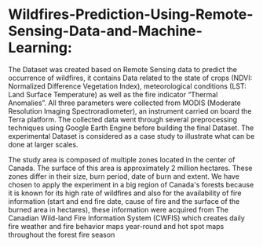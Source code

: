 # Wildfires-Prediction-Using-Remote-Sensing-Data-and-Machine-Learning:
The Dataset was created based on Remote Sensing data to predict the occurrence of wildfires, it contains Data related to the state of crops (NDVI: Normalized Difference Vegetation Index), meteorological conditions (LST: Land Surface Temperature) as well as the fire indicator “Thermal Anomalies”. All three parameters were collected from MODIS (Moderate Resolution Imaging Spectroradiometer), an instrument carried on board the Terra platform. The collected data went through several preprocessing techniques using Google Earth Engine before building the final Dataset. The experimental Dataset is considered as a case study to illustrate what can be done at larger scales.


The study area is composed of multiple zones located in the center of Canada. The surface of this area is approximately 2 million hectares. These zones differ in their size, burn period, date of burn and extent. We have chosen to apply the experiment in a big region of Canada's forests because it is known for its high rate of wildfires and also for the availability of fire information (start and end fire date, cause of fire and the surface of the burned area in hectares), these information were acquired from The Canadian Wild-land Fire Information System (CWFIS) which creates daily fire weather and fire behavior maps year-round and hot spot maps throughout the forest fire season
